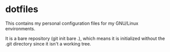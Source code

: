 # dotfiles
This contains my personal configuration files for my GNU/Linux environments.

It is a bare repository (git init bare .), which means it is initialized without the .git directory since it isn't a working tree.
